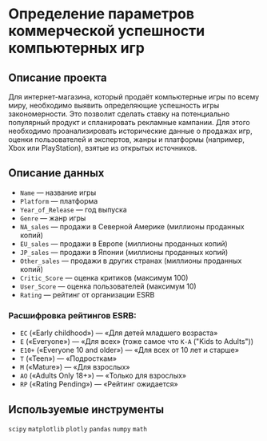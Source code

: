 # Определение параметров коммерческой успешности компьютерных игр

## Описание проекта

Для интернет-магазина, который продаёт компьютерные игры по всему миру, необходимо выявить определяющие успешность игры закономерности. Это позволит сделать ставку на потенциально популярный продукт и спланировать рекламные кампании.
Для этого необходимо проанализировать исторические данные о продажах игр, оценки пользователей и экспертов, жанры и платформы (например, Xbox или PlayStation), взятые из открытых источников. 

## Описание данных

- `Name` — название игры
- `Platform` — платформа
- `Year_of_Release` — год выпуска
- `Genre` — жанр игры
- `NA_sales` — продажи в Северной Америке (миллионы проданных копий)
- `EU_sales` — продажи в Европе (миллионы проданных копий)
- `JP_sales` — продажи в Японии (миллионы проданных копий)
- `Other_sales` — продажи в других странах (миллионы проданных копий)
- `Critic_Score` — оценка критиков (максимум 100)
- `User_Score` — оценка пользователей (максимум 10)
- `Rating` — рейтинг от организации ESRB

### Расшифровка рейтингов ESRB:

- `EC` («Early childhood») — «Для детей младшего возраста»
- `E` («Everyone») — «Для всех» (тоже самое что `K-A` ("Kids to Adults"))
- `E10+` («Everyone 10 and older») — «Для всех от 10 лет и старше»
- `T` («Teen») — «Подросткам»
- `M` («Mature») — «Для взрослых»
- `AO` («Adults Only 18+») — «Только для взрослых»
- `RP` («Rating Pending») — «Рейтинг ожидается»

## Используемые инструменты

`scipy` `matplotlib` `plotly` `pandas` `numpy` `math`